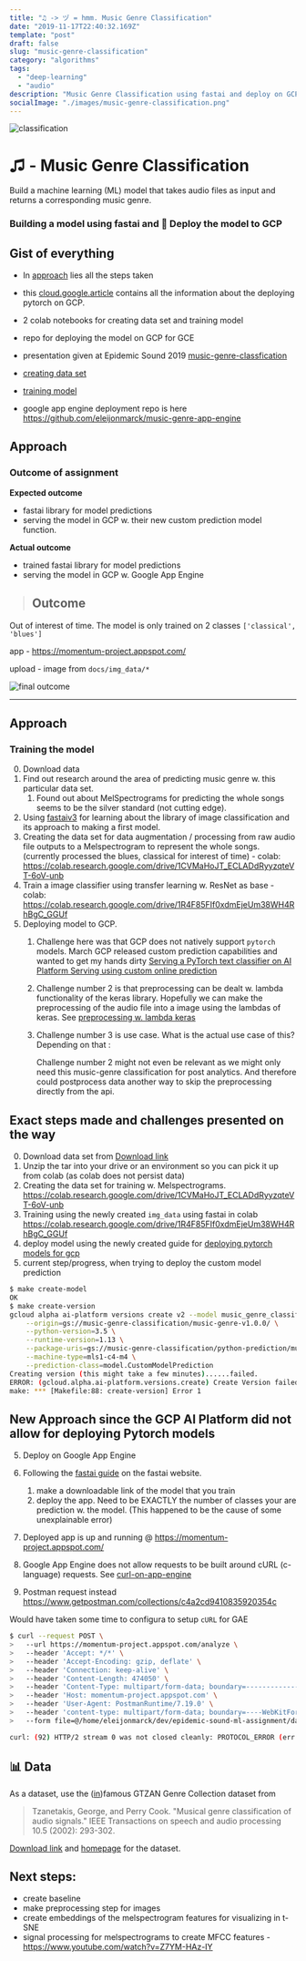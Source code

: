 ```yaml
---
title: "♫ -> ヅ = hmm. Music Genre Classification"
date: "2019-11-17T22:40:32.169Z"
template: "post"
draft: false
slug: "music-genre-classification"
category: "algorithms"
tags:
  - "deep-learning"
  - "audio"
description: "Music Genre Classification using fastai and deploy on GCP"
socialImage: "./images/music-genre-classification.png"
---
```


![classification](/media/music-genre-classification.png)
# ♫ - Music Genre Classification
Build a machine learning (ML) model that takes audio files as input and returns a corresponding music genre.

### Building a model using fastai and 🚀 Deploy the model to GCP

## Gist of everything
- In [approach](#approach) lies all the steps taken
- this [cloud.google.article](https://cloud.google.com/blog/products/ai-machine-learning/ai-in-depth-serving-a-pytorch-text-classifier-on-ai-platform-serving-using-custom-online-prediction) contains all the information about the deploying pytorch on GCP.
- 2 colab notebooks for creating data set and training model
- repo for deploying the model on GCP for GCE
- presentation given at Epidemic Sound 2019 [music-genre-classfication](https://docs.google.com/presentation/d/1WPgr9Y12DlzH3dkNjmi3Co77qIVgFOlim7SmEvzflX4/edit?usp=sharing)

- [creating data set](https://colab.research.google.com/drive/1CVMaHoJT_ECLADdRyyzqteVT-6oV-unb)

- [training model](https://colab.research.google.com/drive/1R4F85FIf0xdmEjeUm38WH4RhBgC_GGUf)

- google app engine deployment repo is here https://github.com/eleijonmarck/music-genre-app-engine

## Approach

### Outcome of assignment
**Expected outcome**
- fastai library for model predictions
- serving the model in GCP w. their new custom prediction model function.

**Actual outcome**
- trained fastai library for model predictions
- serving the model in GCP w. Google App Engine

> ## Outcome

Out of interest of time. The model is only trained on 2 classes `['classical', 'blues']`

app - https://momentum-project.appspot.com/

upload - image from `docs/img_data/*`

![final outcome](./media/end_result.png)

---

## Approach

### Training the model
0. Download data
0. Find out research around the area of predicting music genre w. this particular data set.
    1. Found out about MelSpectrograms for predicting the whole songs seems to be the silver standard (not cutting edge).
1. Using [fastaiv3](https://course.fast.ai/) for learning about the library of image classification and its approach to making a first model.
2. Creating the data set for data augmentation / processing from raw audio file outputs to a Melspectrogram to represent the whole songs. (currently processed the blues, classical for interest of time) - colab: https://colab.research.google.com/drive/1CVMaHoJT_ECLADdRyyzqteVT-6oV-unb
3. Train a image classifier using transfer learning w. ResNet as base - colab: https://colab.research.google.com/drive/1R4F85FIf0xdmEjeUm38WH4RhBgC_GGUf
4. Deploying model to GCP.
    1. Challenge here was that GCP does not natively support `pytorch` models. March GCP released custom prediction capabilities and wanted to get my hands dirty [Serving a PyTorch text classifier on AI Platform Serving using custom online prediction](https://cloud.google.com/blog/products/ai-machine-learning/ai-in-depth-serving-a-pytorch-text-classifier-on-ai-platform-serving-using-custom-online-prediction)
    2. Challenge number 2 is that preprocessing can be dealt w. lambda functionality of the keras library. Hopefully we can make the preprocessing of the audio file into a image using the lambdas of keras. See [preprocessing w. lambda keras](https://towardsdatascience.com/writing-custom-keras-generators-fe815d992c5a)
    3. Challenge number 3 is use case. What is the actual use case of this? Depending on that :

		Challenge number 2 might not even be relevant as we might only need this music-genre classification for post analytics. And therefore could postprocess data another way to skip the preprocessing directly from the api.


## Exact steps made and challenges presented on the way

0. Download data set from [Download link](http://opihi.cs.uvic.ca/sound/genres.tar.gz)
0. Unzip the tar into your drive or an environment so you can pick it up from colab (as colab does not persist data)
1. Creating the data set for training w. Melspectrograms. https://colab.research.google.com/drive/1CVMaHoJT_ECLADdRyyzqteVT-6oV-unb
2. Training using the newly created `img_data` using fastai in colab
https://colab.research.google.com/drive/1R4F85FIf0xdmEjeUm38WH4RhBgC_GGUf
3. deploy model using the newly created guide for [deploying pytorch models for gcp](https://cloud.google.com/blog/products/ai-machine-learning/ai-in-depth-serving-a-pytorch-text-classifier-on-ai-platform-serving-using-custom-online-prediction)
4. current step/progress, when trying to deploy the custom model prediction

```bash
$ make create-model
OK
$ make create-version
gcloud alpha ai-platform versions create v2 --model music_genre_classification \
	--origin=gs://music-genre-classification/music-genre-v1.0.0/ \
	--python-version=3.5 \
	--runtime-version=1.13 \
	--package-uris=gs://music-genre-classification/python-prediction/music_genre_prediction-0.1.tar.gz \
	--machine-type=mls1-c4-m4 \
	--prediction-class=model.CustomModelPrediction
Creating version (this might take a few minutes)......failed.
ERROR: (gcloud.alpha.ai-platform.versions.create) Create Version failed. Bad model detected with error:  "Failed to load model: User-provided package music_genre_prediction-0.1.tar.gz failed to install: Command '['python-default', '-m', 'pip', 'install', '--target=/tmp/custom_lib', '--no-cache-dir', '-b', '/tmp/pip_builds', '/tmp/custom_code/music_genre_prediction-0.1.tar.gz']' returned non-zero exit status 1 (Error code: 0)"
make: *** [Makefile:88: create-version] Error 1
```

## New Approach since the GCP AI Platform did not allow for deploying Pytorch models
5. Deploy on Google App Engine

6. Following the [fastai guide](https://course.fast.ai/deployment_google_app_engine.html) on the fastai website.
	1. make a downloadable link of the model that you train
	3. deploy the app. Need to be EXACTLY the number of classes your are prediction w. the model. (This happened to be the cause of some unexplainable error)

7. Deployed app is up and running @ https://momentum-project.appspot.com/
8. Google App Engine does not allow requests to be built around cURL (c-language) requests. See [curl-on-app-engine](https://stackoverflow.com/questions/2571627/curl-on-app-engine)
9. Postman request instead https://www.getpostman.com/collections/c4a2cd9410835920354c


Would have taken some time to configura to setup `cURL` for GAE
```bash
$ curl --request POST \
>   --url https://momentum-project.appspot.com/analyze \
>   --header 'Accept: */*' \
>   --header 'Accept-Encoding: gzip, deflate' \
>   --header 'Connection: keep-alive' \
>   --header 'Content-Length: 474050' \
>   --header 'Content-Type: multipart/form-data; boundary=--------------------------890612561901535102156936' \
>   --header 'Host: momentum-project.appspot.com' \
>   --header 'User-Agent: PostmanRuntime/7.19.0' \
>   --header 'content-type: multipart/form-data; boundary=----WebKitFormBoundary7MA4YWxkTrZu0gW' \
>   --form file=@/home/eleijonmarck/dev/epidemic-sound-ml-assignment/data/img_data/classical/classical00011.png

curl: (92) HTTP/2 stream 0 was not closed cleanly: PROTOCOL_ERROR (err 1)
```

## 📊  Data
As a dataset, use the ([in](https://arxiv.org/abs/1306.1461))famous GTZAN Genre Collection dataset from

>Tzanetakis, George, and Perry Cook. "Musical genre classification of audio signals." IEEE Transactions on speech and audio processing 10.5 (2002): 293-302.

[Download link](http://opihi.cs.uvic.ca/sound/genres.tar.gz) and [homepage](http://marsyas.info/downloads/datasets.html) for the dataset.

## Next steps:
* create baseline
* make preprocessing step for images
* create embeddings of the melspectrogram features for visualizing in t-SNE
* signal processing for melspectrograms to create MFCC features - https://www.youtube.com/watch?v=Z7YM-HAz-IY
